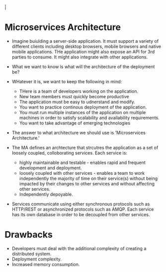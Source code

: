 |
# Microservices Architecture

- Imagine buiulding a server-side application. It must support a variety of different clients including desktop browsers, mobile browsers and native mobile applications. THe application might also expose an API for 3rd parties to consume. It might also integrate with other applications.

- What we want to know is what will the architecture of the deployment be?

- WHatever it is, we want to keep the following in mind:
    - THere is a team of developers working on the application.
    - New team members must quickly become productive
    - The application must be easy to udnerstand and modify.
    - You want to practice continous deployment of the application.
    - You must run multiple instances of the application on multiple machines in order to satisfy scalability and availability requirements.
    - You want to take advantage of emerging technologies

- The answer to what architecture we should use is 'Microservices Architecture.'
- The MA defines an archtecture that strcutres the application as a set of loosely coupled, colloborating services. Each service is:
    - highly maintainable and testable - enables rapid and frequent development and deployment.
    - loosely coupled with other services - enables a team to work independently the majority of time on their service(s) without being impacted by their changes to other services and without affecting other services.
    - Independently depoyable.
    

- Services communicate using either synchronous protocols such as HTTP/REST or asynchronized protocols such as AMQP. Each service has its own database in order to be decoupled from other services.


# Drawbacks

- Developers must deal with the additional complexity of creating a distributed system.
- Deployment complexity.
- Increased memory consumption.

